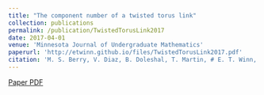 ```yaml
---
title: "The component number of a twisted torus link"
collection: publications
permalink: /publication/TwistedTorusLink2017
date: 2017-04-01
venue: 'Minnesota Journal of Undergraduate Mathematics'
paperurl: 'http://etwinn.github.io/files/TwistedTorusLink2017.pdf'
citation: 'M. S. Berry, V. Diaz, B. Doleshal, T. Martin, # E. T. Winn, and M. Zhou. The component number of a twisted torus link. <i>Minnesota Journal of Undergraduate Mathematics</i>. , S.l., v. 2, n. 1, Apr. 2017. ISSN 2378-5810'
---
```


[Paper PDF](http://etwinn.github.io/files/twisted.pdf)

